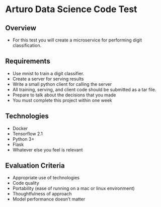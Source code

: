 # Arturo Data Science Code Test

## Overview
- For this test you will create a microservice for performing digit classification.

## Requirements
- Use mnist to train a digit classifier.
- Create a server for serving results
- Write a small python client for calling the server
- All training, serving, and client code should be submitted as a tar file.
- Prepare to talk about the decisions that you made
- You must complete this project within one week

## Technologies
- Docker
- Tensorflow 2.1
- Python 3+
- Flask
- Whatever else you feel is relevant

## Evaluation Criteria
- Appropriate use of technologies
- Code quality
- Portability (ease of running on a mac or linux environment)
- Thoughtfulness of approach
- Model performance doesn’t matter
